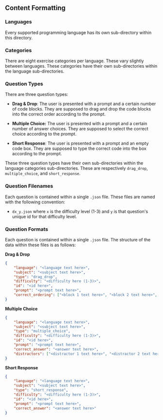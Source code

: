 ## Content Formatting

### Languages

Every supported programming language has its own sub-directory within this directory.

### Categories

There are eight exercise categories per language. These vary slightly between languages. These categories have their own sub-directories within the language sub-directories.

### Question Types

There are three question types:

- **Drag & Drop**: The user is presented with a prompt and a certain number of code blocks. They are supposed to drag and drop the code blocks into the correct order according to the prompt.

- **Multiple Choice:** The user is presented with a prompt and a certain number of answer choices. They are supposed to select the correct choice according to the prompt.

- **Short Response**: The user is presented with a prompt and an empty code box. They are supposed to type the correct code into the box according to the prompt.

These three question types have their own sub-directories within the language categories sub-directories. These are respectively `drag_drop`, `multiple_choice`, and `short_response`.

### Question Filenames

Each question is contained within a single `.json` file. These files are named with the following convention:

- `dx_y.json` where `x` is the difficulty level (1-3) and `y` is that question's unique id for that difficulty level. 

### Question Formats

Each question is contained within a single `.json` file. The structure of the data within these files is as follows:

**Drag & Drop**

```json
{
    "language": "<language text here>",
    "subject": "<subject text here>",
    "type": "drag_drop",
    "difficulty": "<difficulty here (1-3)>",
    "id": "<id here>",
    "prompt": "<prompt text here>",
    "correct_ordering": ["<block 1 text here>", "<block 2 text here>", ...]
}
```

**Multiple Choice**

```json
{
    "language": "<language text here>",
    "subject": "<subject text here>",
    "type": "multiple_choice",
    "difficulty": "<difficulty here (1-3)>",
    "id": "<id here>",
    "prompt": "<prompt text here>",
    "correct_answer": "<answer text here>",
    "distractors": ["<distractor 1 text here>", "<distractor 2 text here>", ...]
}
```

**Short Response**

```json
{
    "language": "<language text here>",
    "subject": "<subject text here>",
    "type": "short_response",
    "difficulty": "<difficulty here (1-3)>",
    "id": "<id here>",
    "prompt": "<prompt text here>",
    "correct_answer": "<answer text here>"
}
```
